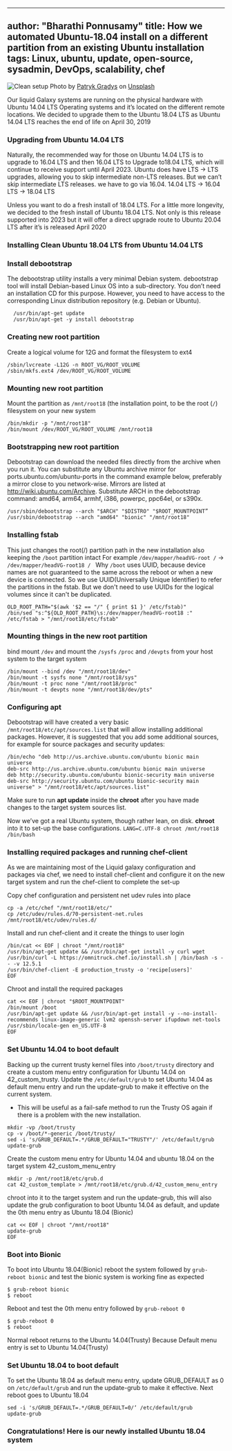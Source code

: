 
---
author: "Bharathi Ponnusamy"
title: How we automated Ubuntu-18.04 install on a different partition from an existing Ubuntu installation
tags: Linux, ubuntu, update, open-source, sysadmin, DevOps, scalability, chef
---

![Clean setup](/blog/2020/04/10/how-we-automated-ubuntu-18.04-install-on-a-different-partition-from-an-existing-ubuntu-installation/banner.jpg)
Photo by [Patryk Grądys](https://unsplash.com/@patrykgradyscom) on [Unsplash](https://unsplash.com/photos/4pPzKfd6BEg)

Our liquid Galaxy systems are running on the physical hardware with Ubuntu 14.04 LTS Operating systems and it’s located on the different remote locations.
We decided to upgrade them to the Ubuntu 18.04 LTS as Ubuntu 14.04 LTS reaches the end of life on April 30, 2019

### Upgrading from Ubuntu 14.04 LTS

Naturally, the recommended way for those on Ubuntu 14.04 LTS is to upgrade to 16.04 LTS and then 16.04 LTS to Upgrade to18.04 LTS, which will continue to receive support until April 2023.
Ubuntu does have LTS -> LTS upgrades, allowing you to skip intermediate non-LTS releases.
But we can’t skip intermediate LTS releases. we have to go via 16.04. 
14.04 LTS -> 16.04 LTS -> 18.04 LTS

Unless you want to do a fresh install of 18.04 LTS.
For a little more longevity, we decided to the fresh install of Ubuntu 18.04 LTS. Not only is this release supported into 2023 but it will offer a direct upgrade route to Ubuntu 20.04 LTS after it’s is released April 2020

### Installing Clean Ubuntu 18.04 LTS from Ubuntu 14.04 LTS
### Install debootstrap
The debootstrap utility installs a very minimal Debian system. debootstrap tool will install Debian-based Linux OS into a sub-directory. You don’t need an installation CD for this purpose. However, you need to have access to the corresponding Linux distribution repository (e.g. Debian or Ubuntu).

```
  /usr/bin/apt-get update
  /usr/bin/apt-get -y install debootstrap
```

### Creating new root partition

Create a logical volume for 12G and format the filesystem to ext4

```
/sbin/lvcreate -L12G -n ROOT_VG/ROOT_VOLUME
/sbin/mkfs.ext4 /dev/ROOT_VG/ROOT_VOLUME
```

### Mounting new root partition

Mount the partition as `/mnt/root18` (the installation point, to be the root (`/`) filesystem on your new system

```
/bin/mkdir -p "/mnt/root18"
/bin/mount /dev/ROOT_VG/ROOT_VOLUME /mnt/root18
```

### Bootstrapping new root partition
Debootstrap can download the needed files directly from the archive when you run it. You can substitute any Ubuntu archive mirror for ports.ubuntu.com/ubuntu-ports in the command example below, preferably a mirror close to you network-wise. Mirrors are listed at http://wiki.ubuntu.com/Archive.
Substitute ARCH in the debootstrap command: amd64, arm64, armhf, i386, powerpc, ppc64el, or s390x.

`/usr/sbin/debootstrap --arch "$ARCH" "$DISTRO" "$ROOT_MOUNTPOINT”`
`/usr/sbin/debootstrap --arch "amd64" "bionic" "/mnt/root18"`

### Installing fstab

 This just changes the root(/) partition path in the new installation also keeping the `/boot` partition intact
	For example `/dev/mapper/headVG-root /`  -> `/dev/mapper/headVG-root18 / `
Why `/boot` uses UUID, because device names are not guaranteed to the same across the reboot or when a new device is connected. So we use UUID(Universally Unique Identifier) to refer the partitions in the fstab. But we don't need to use UUIDs for the logical volumes since it can't be duplicated. 

``` 
OLD_ROOT_PATH="$(awk '$2 == "/" { print $1 }' /etc/fstab)"
/bin/sed "s:^${OLD_ROOT_PATH}\s:/dev/mapper/headVG-root18 :" /etc/fstab > "/mnt/root18/etc/fstab" 
```

### Mounting things in the new root partition
bind mount `/dev` and mount the `/sysfs` `/proc` and `/devpts` from your host system to the target system

```
/bin/mount --bind /dev "/mnt/root18/dev"
/bin/mount -t sysfs none "/mnt/root18/sys"
/bin/mount -t proc none "/mnt/root18/proc"
/bin/mount -t devpts none "/mnt/root18/dev/pts"
```

### Configuring apt
Debootstrap will have created a very basic  `/mnt/root18/etc/apt/sources.list` that will allow installing additional packages. However, it is suggested that you add some additional sources, for example for source packages and security updates:

```
/bin/echo "deb http://us.archive.ubuntu.com/ubuntu bionic main universe
deb-src http://us.archive.ubuntu.com/ubuntu bionic main universe
deb http://security.ubuntu.com/ubuntu bionic-security main universe
deb-src http://security.ubuntu.com/ubuntu bionic-security main universe" > "/mnt/root18/etc/apt/sources.list"
```

Make sure to run **apt update** inside the **chroot** after you have made changes to the target system sources list.

Now we’ve got a real Ubuntu system, though rather lean, on disk. **chroot** into it to set-up the base configurations.
 `LANG=C.UTF-8 chroot /mnt/root18 /bin/bash`

### Installing required packages and running chef-client
As we are maintaining most of the Liquid galaxy configuration and packages via chef, we need to install chef-client and configure it on the new target system and run the chef-client to complete the set-up
 
Copy chef configuration and persistent net udev rules into place 
```
cp -a /etc/chef "/mnt/root18/etc/"
cp /etc/udev/rules.d/70-persistent-net.rules /mnt/root18/etc/udev/rules.d/
```

Install and run chef-client and it create the things to user login
```
/bin/cat << EOF | chroot "/mnt/root18"
/usr/bin/apt-get update && /usr/bin/apt-get install -y curl wget
/usr/bin/curl -L https://omnitruck.chef.io/install.sh | /bin/bash -s -- -v 12.5.1
/usr/bin/chef-client -E production_trusty -o 'recipe[users]'
EOF
```

Chroot and install the required packages 
```
cat << EOF | chroot "$ROOT_MOUNTPOINT"
/bin/mount /boot
/usr/bin/apt-get update && /usr/bin/apt-get install -y --no-install-recommends linux-image-generic lvm2 openssh-server ifupdown net-tools
/usr/sbin/locale-gen en_US.UTF-8
EOF
```

### Set Ubuntu 14.04 to boot default
Backing up the current trusty kernel files into `/boot/trusty` directory and create a custom menu entry configuration for Ubuntu 14.04 on 42_custom_trusty. 
Update the `/etc/default/grub` to set Ubuntu 14.04 as default menu entry and run the update-grub to make it effective on the current system.
 
* This will be useful as a fail-safe method to run the Trusty OS again if there is a problem with the new installation.


```
mkdir -vp /boot/trusty
cp -v /boot/*-generic /boot/trusty/
sed -i 's/GRUB_DEFAULT=.*/GRUB_DEFAULT="TRUSTY"/' /etc/default/grub
update-grub
```

Create the custom menu entry for Ubuntu 14.04 and ubuntu 18.04 on the target system 42_custom_menu_entry 
```
mkdir -p /mnt/root18/etc/grub.d
cat 42_custom_template > /mnt/root18/etc/grub.d/42_custom_menu_entry
```

 chroot into it to the target system and run the update-grub, this will also update the grub configuration to boot Ubuntu 14.04  as default, and update the 0th menu entry as Ubuntu 18.04 (Bionic) 
```
cat << EOF | chroot "/mnt/root18"
update-grub
EOF
```

### Boot into Bionic
To boot into Ubuntu 18.04(Bionic) reboot the system followed by `grub-reboot bionic`  and test the bionic system is working fine as expected 

```
$ grub-reboot bionic
$ reboot 
```

Reboot and test the 0th menu entry followed by `grub-reboot 0`
```
$ grub-reboot 0
$ reboot 
```

Normal reboot returns to the Ubuntu 14.04(Trusty) Because Default menu entry is set to Ubuntu 14.04(Trusty)

### Set Ubuntu 18.04 to boot default
To set the Ubuntu 18.04 as default menu entry, update GRUB_DEFAULT as 0  on  `/etc/default/grub`  and run the update-grub to make it effective.
Next reboot goes to  Ubuntu 18.04

```
sed -i 's/GRUB_DEFAULT=.*/GRUB_DEFAULT=0/‘ /etc/default/grub
update-grub
```

### Congratulations! Here is our newly installed Ubuntu 18.04 system
